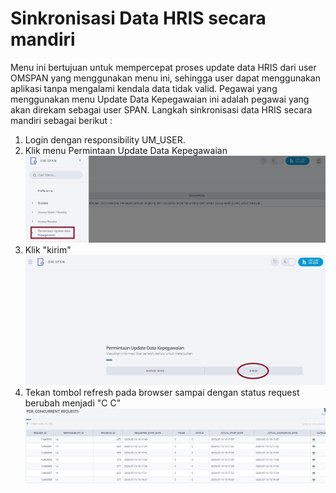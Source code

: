 # Sinkronisasi Data HRIS secara mandiri
Menu ini bertujuan untuk mempercepat proses update data HRIS dari user OMSPAN yang menggunakan menu ini, sehingga user dapat menggunakan aplikasi tanpa mengalami kendala data tidak valid. Pegawai yang menggunakan menu Update Data Kepegawaian ini adalah pegawai yang akan direkam sebagai user SPAN. Langkah sinkronisasi data HRIS secara mandiri sebagai berikut :
 1. Login dengan responsibility UM_USER.
 2.	Klik menu Permintaan Update Data Kepegawaian  
    ![um017-menu](um017-menu.jpg)
 3. Klik "kirim"
    ![um017-submit](um017-submit.jpg)  
 4. Tekan tombol refresh pada browser sampai dengan status request berubah menjadi "C C"  
    ![um017-hasil](um017_hasil.jpg)
 
